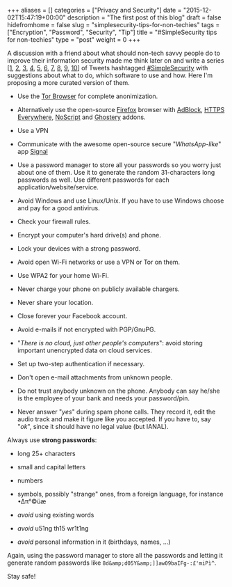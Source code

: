 +++
aliases      = []
categories   = ["Privacy and Security"]
date         = "2015-12-02T15:47:19+00:00"
description  = "The first post of this blog"
draft        = false
hidefromhome = false
slug         = "simplesecurity-tips-for-non-techies"
tags         = ["Encryption", "Password", "Security", "Tip"]
title        = "#SimpleSecurity tips for non-techies"
type         = "post"
weight       = 0
+++


A discussion with a friend about what should non-tech savvy people do to improve their information security made me think later on and write a series [[1](https://twitter.com/TheMatjaz/status/671961375233736704), [2](https://twitter.com/TheMatjaz/status/671962144469065728), [3](https://twitter.com/TheMatjaz/status/671964017221640192), [4](https://twitter.com/TheMatjaz/status/671964298739060736), [5](https://twitter.com/TheMatjaz/status/671965340209979392), [6](https://twitter.com/TheMatjaz/status/671969134670970882), [7](https://twitter.com/TheMatjaz/status/671969854598094848), [8](https://twitter.com/TheMatjaz/status/671970594787827712), [9](https://twitter.com/TheMatjaz/status/671971839225274368), [10](https://twitter.com/TheMatjaz/status/671972324170682368)] of Tweets hashtagged [#SimpleSecurity](https://twitter.com/hashtag/SimpleSecurity?src=hash) with suggestions about what to do, which software to use and how. Here I'm proposing a more curated version of them.





  * Use the [Tor Browser](https://www.torproject.org/download/download-easy.html.en) for complete anonimization.


  * Alternatively use the open-source [Firefox](https://www.mozilla.org/firefox) browser with [AdBlock](https://addons.mozilla.org/it/firefox/addon/adblock-plus/?src=search), [HTTPS Everywhere](https://addons.mozilla.org/it/firefox/addon/https-everywhere/?src=search), [NoScript](https://addons.mozilla.org/it/firefox/addon/noscript/?src=search) and [Ghostery](https://addons.mozilla.org/it/firefox/addon/ghostery/?src=search) addons.


  * Use a VPN


  * Communicate with the awesome open-source secure "_WhatsApp-like_" app [Signal](https://whispersystems.org)


  * Use a password manager to store all your passwords so you worry just about one of them. Use it to generate the random 31-characters long passwords as well. Use different passwords for each application/website/service.


  * Avoid Windows and use Linux/Unix. If you have to use Windows choose and pay for a good antivirus.


  * Check your firewall rules.


  * Encrypt your computer's hard drive(s) and phone.


  * Lock your devices with a strong password.


  * Avoid open Wi-Fi networks or use a VPN or Tor on them.


  * Use WPA2 for your home Wi-Fi.


  * Never charge your phone on publicly available chargers.


  * Never share your location.


  * Close forever your Facebook account.


  * Avoid e-mails if not encrypted with PGP/GnuPG.


  * "_There is no cloud, just other people's computers_": avoid storing important unencrypted data on cloud services.


  * Set up two-step authentication if necessary.


  * Don't open e-mail attachments from unknown people.


  * Do not trust anybody unknown on the phone. Anybody can say he/she is the employee of your bank and needs your password/pin.


  * Never answer "_yes_" during spam phone calls. They record it, edit the audio track and make it figure like you accepted. If you have to, say "_ok_", since it should have no legal value (but IANAL).



Always use **strong passwords**:





  * long 25+ characters


  * small and capital letters


  * numbers


  * symbols, possibly "strange" ones, from a foreign language, for instance •∆π°©üæ


  * _avoid_ using existing words


  * _avoid_ u51ng th15 wr1t1ng


  * _avoid_ personal information in it (birthdays, names, ...)



Again, using the password manager to store all the passwords and letting it generate random passwords like `8d&amp;d05Y&amp;]]aw09baIFg-:£'miPì^`.

Stay safe!
